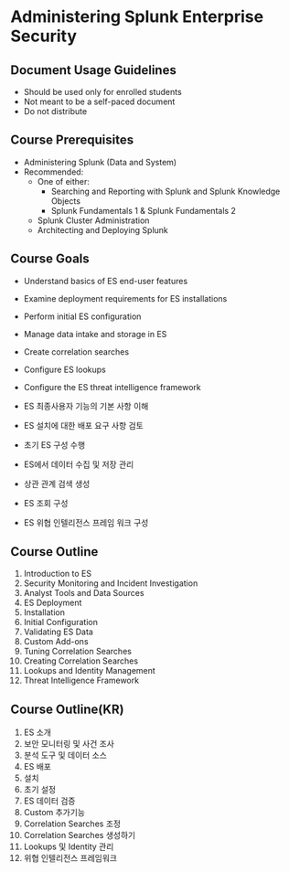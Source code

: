 # Administering Splunk Enterprise Security

## Document Usage Guidelines

- Should be used only for enrolled students
- Not meant to be a self-paced document
- Do not distribute

## Course Prerequisites

- Administering Splunk (Data and System)
- Recommended:
  - One of either:
    - Searching and Reporting with Splunk and Splunk Knowledge Objects
    - Splunk Fundamentals 1 & Splunk Fundamentals 2
  - Splunk Cluster Administration
  - Architecting and Deploying Splunk

## Course Goals

- Understand basics of ES end-user features
- Examine deployment requirements for ES installations
- Perform initial ES configuration
- Manage data intake and storage in ES
- Create correlation searches
- Configure ES lookups
- Configure the ES threat intelligence framework

- ES 최종사용자 기능의 기본 사항 이해
- ES 설치에 대한 배포 요구 사항 검토
- 초기 ES 구성 수행
- ES에서 데이터 수집 및 저장 관리
- 상관 관계 검색 생성
- ES 조회 구성
- ES 위협 인텔리전스 프레임 워크 구성

## Course Outline

1. Introduction to ES
2. Security Monitoring and Incident Investigation
3. Analyst Tools and Data Sources
4. ES Deployment
5. Installation
6. Initial Configuration
7. Validating ES Data
8. Custom Add-ons
9. Tuning Correlation Searches
10. Creating Correlation Searches
11. Lookups and Identity Management
12. Threat Intelligence Framework

## Course Outline(KR)

1. ES 소개
2. 보안 모니터링 및 사건 조사
3. 분석 도구 및 데이터 소스
4. ES 배포
5. 설치
6. 초기 설정
7. ES 데이터 검증
8. Custom 추가기능
9. Correlation Searches 조정
10. Correlation Searches 생성하기
11. Lookups 및 Identity 관리
12. 위협 인텔리전스 프레임워크
